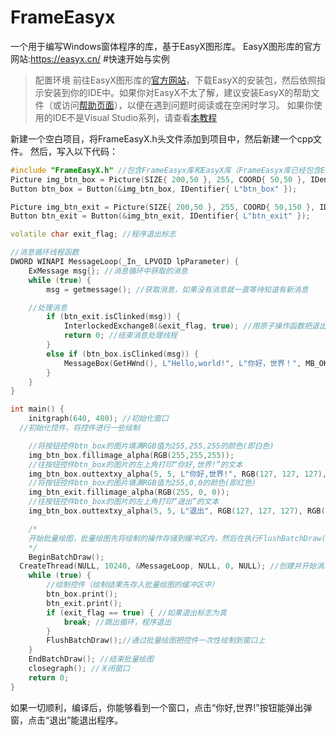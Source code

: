 # FrameEasyx
一个用于编写Windows窗体程序的库，基于EasyX图形库。
EasyX图形库的官方网站:<https://easyx.cn/>
#快速开始与实例
>配置环境
前往EasyX图形库的[官方网站](https://easyx.cn/)，下载EasyX的安装包，然后依照指示安装到你的IDE中。如果你对EasyX不太了解，建议安装EasyX的帮助文件（或访问[帮助页面](https://docs.easyx.cn/zh-cn/intro)），以便在遇到问题时阅读或在空闲时学习。
如果你使用的IDE不是Visual Studio系列，请查看[本教程](https://codebus.cn/bestans/easyx-for-mingw)

新建一个空白项目，将FrameEasyX.h头文件添加到项目中，然后新建一个cpp文件。
然后，写入以下代码：
```c++
#include "FrameEasyX.h" //包含FrameEasyx库和EasyX库（FrameEasyx库已经包含EasyX库）
Picture img_btn_box = Picture(SIZE{ 200,50 }, 255, COORD{ 50,50 }, IDentifier{ L"img_btn_box" });
Button btn_box = Button(&img_btn_box, IDentifier{ L"btn_box" });

Picture img_btn_exit = Picture(SIZE{ 200,50 }, 255, COORD{ 50,150 }, IDentifier{ L"img_btn_exit" });
Button btn_exit = Button(&img_btn_exit, IDentifier{ L"btn_exit" });

volatile char exit_flag; //程序退出标志

//消息循环线程函数
DWORD WINAPI MessageLoop(_In_ LPVOID lpParameter) {
	ExMessage msg{}; //消息循环中获取的消息
	while (true) {
		msg = getmessage(); //获取消息，如果没有消息就一直等待知道有新消息

    //处理消息
		if (btn_exit.isClinked(msg)) {
			InterlockedExchange8(&exit_flag, true); //用原子操作函数把退出标志变为true，告诉main主函数程序退出
			return 0; //结束消息处理线程
		}
		else if (btn_box.isClinked(msg)) {
			MessageBox(GetHWnd(), L"Hello,world!", L"你好，世界！", MB_OK | MB_ICONINFORMATION);//弹出一个提示框
		}
	}
}

int main() {
	initgraph(640, 480); //初始化窗口
  //初始化控件，将控件进行一些绘制

	//将按钮控件btn_box的图片填满RGB值为255,255,255的颜色(即白色)
	img_btn_box.fillimage_alpha(RGB(255,255,255));
	//往按钮控件btn_box的图片的左上角打印“你好,世界!”的文本
	img_btn_box.outtextxy_alpha(5, 5, L"你好,世界!", RGB(127, 127, 127), RGB(255, 255, 255), newfont(36, 0));
	//将按钮控件btn_box的图片填满RGB值为255,0,0的颜色(即红色)
	img_btn_exit.fillimage_alpha(RGB(255, 0, 0));
	//往按钮控件btn_box的图片的左上角打印“退出”的文本
	img_btn_box.outtextxy_alpha(5, 5, L"退出", RGB(127, 127, 127), RGB(255, 255, 255), newfont(36, 0));

	/*
	开始批量绘图，批量绘图先将绘制的操作存储到缓冲区内，然后在执行FlushBatchDraw()函数后将缓冲区内的内容一次性绘制到窗口上
	*/
	BeginBatchDraw();
  CreateThread(NULL, 10240, &MessageLoop, NULL, 0, NULL); //创建并开始消息循环的线程
	while (true) {
		//绘制控件（绘制结果先存入批量绘图的缓冲区中）
		btn_box.print();
		btn_exit.print();
		if (exit_flag == true) { //如果退出标志为真
			break; //跳出循环，程序退出
		}
		FlushBatchDraw();//通过批量绘图把控件一次性绘制到窗口上
	}
	EndBatchDraw(); //结束批量绘图
	closegraph(); //关闭窗口
	return 0;
}
```

如果一切顺利，编译后，你能够看到一个窗口，点击“你好,世界!”按钮能弹出弹窗，点击“退出”能退出程序。
